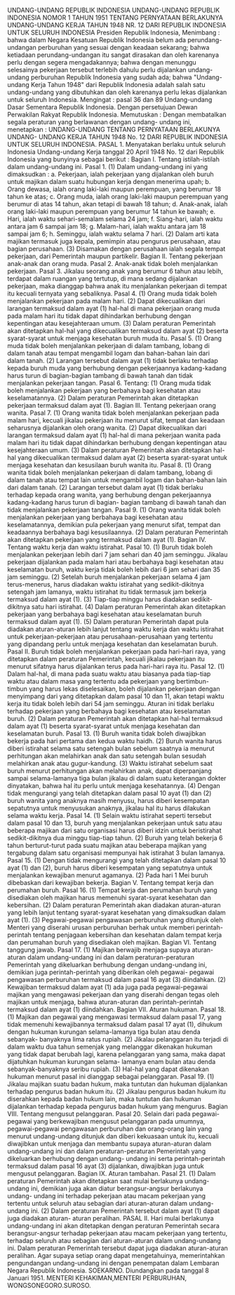  UNDANG-UNDANG REPUBLIK INDONESIA UNDANG-UNDANG REPUBLIK INDONESIA NOMOR 1 TAHUN 1951 TENTANG PERNYATAAN BERLAKUNYA UNDANG-UNDANG KERJA TAHUN 1948 NR. 12 DARI REPUBLIK INDONESIA UNTUK SELURUH INDONESIA Presiden Republik Indonesia,
Menimbang :
 bahwa dalam Negara Kesatuan Republik Indonesia belum ada perundang-undangan perburuhan yang sesuai dengan keadaan sekarang; bahwa ketiadaan perundang-undangan itu sangat dirasakan dan oleh karenanya perlu dengan segera mengadakannya; bahwa dengan menunggu selesainya pekerjaan tersebut terlebih dahulu perlu dijalankan undang-undang perburuhan Republik Indonesia yang sudah ada; bahwa "Undang-undang Kerja Tahun 1948" dari Republik Indonesia adalah salah satu undang-undang yang dibutuhkan dan oleh karenanya perlu lekas dijalankan untuk seluruh Indonesia.
Mengingat :
 pasal 36 dan 89 Undang-undang Dasar Sementara Republik Indonesia. Dengan persetujuan Dewan Perwakilan Rakyat Republik Indonesia. Memutuskan : Dengan membatalkan segala peraturan yang berlawanan dengan undang- undang ini, menetapkan : UNDANG-UNDANG TENTANG PERNYATAAN BERLAKUNYA UNDANG- UNDANG KERJA TAHUN 1948 No. 12 DARI REPUBLIK INDONESIA UNTUK SELURUH INDONESIA. PASAL 1. Menyatakan berlaku untuk seluruh Indonesia Undang-undang Kerja tanggal 20 April 1948 No. 12 dari Republik Indonesia yang bunyinya sebagai berikut : Bagian I. Tentang istilah-istilah dalam undang-undang ini. Pasal 1.
(1) Dalam undang-undang ini yang dimaksudkan :
a. Pekerjaan, ialah pekerjaan yang dijalankan oleh buruh untuk majikan dalam suatu hubungan kerja dengan menerima upah;
b. Orang dewasa, ialah orang laki-laki maupun perempuan, yang berumur 18 tahun ke atas;
c. Orang muda, ialah orang laki-laki maupun perempuan yang berumur di atas 14 tahun, akan tetapi di bawah 18 tahun;
d. Anak-anak, ialah orang laki-laki maupun perempuan yang berumur 14 tahun ke bawah;
e. Hari, ialah waktu sehari-semalam selama 24 jam;
f. Siang-hari, ialah waktu antara jam 6 sampai jam 18;
g. Malam-hari, ialah waktu antara jam 18 sampai jam 6;
h. Seminggu, ialah waktu selama 7 hari.
(2) Dalam arti kata majikan termasuk juga kepala, pemimpin atau pengurus perusahaan, atau bagian perusahaan.
(3) Disamakan dengan perusahaan ialah segala tempat pekerjaan, dari Pemerintah maupun partikelir. Bagian II. Tentang pekerjaan anak-anak dan orang muda. Pasal 2. Anak-anak tidak boleh menjalankan pekerjaan. Pasal 3. Jikalau seorang anak yang berumur 6 tahun atau lebih, terdapat dalam ruangan yang tertutup, di mana sedang dijalankan pekerjaan, maka dianggap bahwa anak itu menjalankan pekerjaan di tempat itu kecuali ternyata yang sebaliknya. Pasal 4.
(1) Orang muda tidak boleh menjalankan pekerjaan pada malam hari. (2) Dapat dikecualikan dari larangan termaksud dalam ayat (1) hal-hal di mana pekerjaan orang muda pada malam hari itu tidak dapat dihindarkan berhubung dengan kepentingan atau kesejahteraan umum.
(3) Dalam peraturan Pemerintah akan ditetapkan hal-hal yang dikecualikan termaksud dalam ayat (2) beserta syarat-syarat untuk menjaga kesehatan buruh muda itu. Pasal 5.
(1) Orang muda tidak boleh menjalankan pekerjaan di dalam tambang, lobang di dalam tanah atau tempat mengambil logam dan bahan-bahan lain dari dalam tanah.
(2) Larangan tersebut dalam ayat (1) tidak berlaku terhadap kepada buruh muda yang berhubung dengan pekerjaannya kadang-kadang harus turun di bagian-bagian tambang di bawah tanah dan tidak menjalankan pekerjaan tangan. Pasal 6. Tentang:
(1) Orang muda tidak boleh menjalankan pekerjaan yang berbahaya bagi kesehatan atau keselamatannya.
(2) Dalam peraturan Pemerintah akan ditetapkan pekerjaan termaksud dalam ayat (1). Bagian Ill. Tentang pekerjaan orang wanita. Pasal 7.
(1) Orang wanita tidak boleh menjalankan pekerjaan pada malam hari, kecuali jikalau pekerjaan itu menurut sifat, tempat dan keadaan seharusnya dijalankan oleh orang wanita.
(2) Dapat dikecualikan dari larangan termaksud dalam ayat (1) hal-hal di mana pekerjaan wanita pada malam hari itu tidak dapat dihindarkan berhubung dengan kepentingan atau kesejahteraan umum.
(3) Dalam peraturan Pemerintah akan ditetapkan hal-hal yang dikecualikan termaksud dalam ayat (2) beserta syarat-syarat untuk menjaga kesehatan dan kesusilaan buruh wanita itu. Pasal 8.
(1) Orang wanita tidak boleh menjalankan pekerjaan di dalam tambang, lobang di dalam tanah atau tempat lain untuk mengambil logam dan bahan-bahan lain dari dalam tanah.
(2) Larangan tersebut dalam ayat (1) tidak berlaku terhadap kepada orang wanita, yang berhubung dengan pekerjaannya kadang-kadang harus turun di bagian- bagian tambang di bawah tanah dan tidak menjalankan pekerjaan tangan. Pasal 9.
(1) Orang wanita tidak boleh menjalankan pekerjaan yang berbahaya bagi kesehatan atau keselamatannya, demikian pula pekerjaan yang menurut sifat, tempat dan keadaannya berbahaya bagi kesusilaannya.
(2) Dalam peraturan Pemerintah akan ditetapkan pekerjaan yang termaksud dalam ayat (1). Bagian IV. Tentang waktu kerja dan waktu istirahat. Pasal 10.
(1) Buruh tidak boleh menjalankan pekerjaan lebih dari 7 jam sehari dan 40 jam seminggu. Jikalau pekerjaan dijalankan pada malam hari atau berbahaya bagi kesehatan atau keselamatan buruh, waktu kerja tidak boleh lebih dari 6 jam sehari dan 35 jam seminggu.
(2) Setelah buruh menjalankan pekerjaan selama 4 jam terus-menerus, harus diadakan waktu istirahat yang sedikit-dikitnya setengah jam lamanya, waktu istirahat itu tidak termasuk jam bekerja termaksud dalam ayat (1).
(3) Tiap-tiap minggu harus diadakan sedikit-dikitnya satu hari istirahat. (4) Dalam peraturan Pemerintah akan ditetapkan pekerjaan yang berbahaya bagi kesehatan atau keselamatan buruh termaksud dalam ayat (1).
(5) Dalam peraturan Pemerintah dapat pula diadakan aturan-aturan lebih lanjut tentang waktu kerja dan waktu istirahat untuk pekerjaan-pekerjaan atau perusahaan-perusahaan yang tertentu yang dipandang perlu untuk menjaga kesehatan dan keselamatan buruh. Pasal II. Buruh tidak boleh menjalankan pekerjaan pada hari-hari raya, yang ditetapkan dalam peraturan Pemerintah, kecuali jikalau pekerjaan itu menurut sifatnya harus dijalankan terus pada hari-hari raya itu. Pasal 12.
(1) Dalam hal-hal, di mana pada suatu waktu atau biasanya pada tiap-tiap waktu atau dalam masa yang tertentu ada pekerjaan yang bertimbun-timbun yang harus lekas diselesaikan, boleh dijalankan pekerjaan dengan menyimpang dari yang ditetapkan dalam pasal 10 dan 11, akan tetapi waktu kerja itu tidak boleh lebih dari 54 jam seminggu. Aturan ini tidak berlaku terhadap pekerjaan yang berbahaya bagi kesehatan atau keselamatan buruh.
(2) Dalam peraturan Pemerintah akan ditetapkan hal-hal termaksud dalam ayat (1) beserta syarat-syarat untuk menjaga kesehatan dan keselamatan buruh. Pasal 13.
(1) Buruh wanita tidak boleh diwajibkan bekerja pada hari pertama dan kedua waktu haidh.
(2) Buruh wanita harus diberi istirahat selama satu setengah bulan sebelum saatnya ia menurut perhitungan akan melahirkan anak dan satu setengah bulan sesudah melahirkan anak atau gugur-kandung.
(3) Waktu istirahat sebelum saat buruh menurut perhitungan akan melahirkan anak, dapat diperpanjang sampai selama-lamanya tiga bulan jikalau di dalam suatu keterangan dokter dinyatakan, bahwa hal itu perlu untuk menjaga kesehatannya.
(4) Dengan tidak mengurangi yang telah ditetapkan dalam pasal 10 ayat (1) dan (2) buruh wanita yang anaknya masih menyusu, harus diberi kesempatan sepatutnya untuk menyusukan anaknya, jikalau hal itu harus dilakukan selama waktu kerja. Pasal 14.
(1) Selain waktu istirahat seperti tersebut dalam pasal 10 dan 13, buruh yang menjalankan pekerjaan untuk satu atau beberapa majikan dari satu organisasi harus diberi idzin untuk beristirahat sedikit-dikitnya dua minggu tiap-tiap tahun.
(2) Buruh yang telah bekerja 6 tahun berturut-turut pada suatu majikan atau beberapa majikan yang tergabung dalam satu organisasi mempunyai hak istirahat 3 bulan lamanya. Pasal 15.
(1) Dengan tidak mengurangi yang telah ditetapkan dalam pasal 10 ayat (1) dan (2), buruh harus diberi kesempatan yang sepatutnya untuk menjalankan kewajiban menurut agamanya.
(2) Pada hari 1 Mei buruh dibebaskan dari kewajiban bekerja. Bagian V. Tentang tempat kerja dan perumahan buruh. Pasal 16.
(1) Tempat kerja dan perumahan buruh yang disediakan oleh majikan harus memenuhi syarat-syarat kesehatan dan kebersihan.
(2) Dalam peraturan Pemerintah akan diadakan aturan-aturan yang lebih lanjut tentang syarat-syarat kesehatan yang dimaksudkan dalam ayat (1).
(3) Pegawai-pegawai pengawasan perburuhan yang ditunjuk oleh Menteri yang diserahi urusan perburuhan berhak untuk memberi perintah-perintah tentang penjagaan kebersihan dan kesehatan dalam tempat kerja dan perumahan buruh yang disediakan oleh majikan. Bagian VI. Tentang tanggung jawab. Pasal 17.
(1) Majikan berwajib menjaga supaya aturan-aturan dalam undang-undang ini dan dalam peraturan-peraturan Pemerintah yang dikeluarkan berhubung dengan undang-undang ini, demikian juga perintah-perintah yang diberikan oleh pegawai- pegawai pengawasan perburuhan termaksud dalam pasal 16 ayat (3) diindahkan.
(2) Kewajiban termaksud dalam ayat (1) ada juga pada pegawai-pegawai majikan yang mengawasi pekerjaan dan yang diserahi dengan tegas oleh majikan untuk menjaga, bahwa aturan-aturan dan perintah-perintah termaksud dalam ayat (1) diindahkan. Bagian VII. Aturan hukuman. Pasal 18.
(1) Majikan dan pegawai yang mengawasi termaksud dalam pasal 17, yang tidak memenuhi kewajibannya termaksud dalam pasal 17 ayat (1), dihukum dengan hukuman kurungan selama-lamanya tiga bulan atau denda sebanyak- banyaknya lima ratus rupiah.
(2) Jikalau pelanggaran itu terjadi di dalam waktu dua tahun semenjak yang melanggar dikenakan hukuman yang tidak dapat berubah lagi, karena pelanggaran yang sama, maka dapat dijatuhkan hukuman kurungan selama- lamanya enam bulan atau denda sebanyak-banyaknya seribu rupiah.
(3) Hal-hal yang dapat dikenakan hukuman menurut pasal ini dianggap sebagai pelanggaran. Pasal 19.
(1) Jikalau majikan suatu badan hukum, maka tuntutan dan hukuman dijalankan terhadap pengurus badan hukum itu.
(2) Jikalau pengurus badan hukum itu diserahkan kepada badan hukum lain, maka tuntutan dan hukuman dijalankan terhadap kepada pengurus badan hukum yang mengurus. Bagian VIII. Tentang mengusut pelanggaran. Pasal 20. Selain dari pada pegawai-pegawai yang berkewajiban mengusut pelanggaran pada umumnya, pegawai-pegawai pengawasan perburuhan dan orang-orang lain yang menurut undang-undang ditunjuk dan diberi kekuasaan untuk itu, kecuali diwajibkan untuk menjaga dan membantu supaya aturan-aturan dalam undang-undang ini dan dalam peraturan-peraturan Pemerintah yang dikeluarkan berhubung dengan undang- undang ini serta perintah-perintah termaksud dalam pasal 16 ayat (3) dijalankan, diwajibkan juga untuk mengusut pelanggaran. Bagian IX. Aturan tambahan. Pasal 21.
(1) Dalam peraturan Pemerintah akan ditetapkan saat mulai berlakunya undang- undang ini, demikian juga akan diatur berangsur-angsur berlakunya undang- undang ini terhadap pekerjaan atau macam pekerjaan yang tertentu untuk seluruh atau sebagian dari aturan-aturan dalam undang-undang ini.
(2) Dalam peraturan Pemerintah tersebut dalam ayat (1) dapat juga diadakan aturan- aturan peralihan. PASAL II. Hari mulai berlakunya undang-undang ini akan ditetapkan dengan peraturan Pemerintah secara berangsur-angsur terhadap pekerjaan atau macam pekerjaan yang tertentu, terhadap seluruh atau sebagian dari aturan-aturan dalam undang-undang ini. Dalam peraturan Pemerintah tersebut dapat juga diadakan aturan-aturan peralihan. Agar supaya setiap orang dapat mengetahuinya, memerintahkan pengundangan undang-undang ini dengan penempatan dalam Lembaran Negara Republik Indonesia. SOEKARNO. Diundangkan pada tanggal 8 Januari 1951. MENTERI KEHAKIMAN,MENTERI PERBURUHAN, WONGSONEGORO.SUROSO.